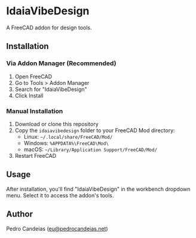# IdaiaVibeDesign

A FreeCAD addon for design tools.

## Installation

### Via Addon Manager (Recommended)
1. Open FreeCAD
2. Go to Tools > Addon Manager
3. Search for "IdaiaVibeDesign" 
4. Click Install

### Manual Installation
1. Download or clone this repository
2. Copy the `idaiavibedesign` folder to your FreeCAD Mod directory:
   - Linux: `~/.local/share/FreeCAD/Mod/`
   - Windows: `%APPDATA%\FreeCAD\Mod\`
   - macOS: `~/Library/Application Support/FreeCAD/Mod/`
3. Restart FreeCAD

## Usage

After installation, you'll find "IdaiaVibeDesign" in the workbench dropdown menu. Select it to access the addon's tools.

## Author

Pedro Candeias (eu@pedrocandeias.net)